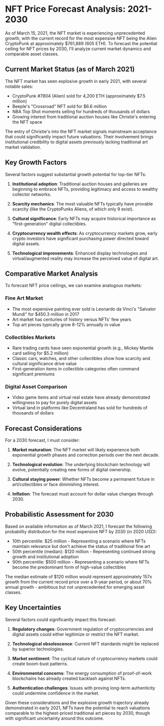 # NFT Price Forecast Analysis: 2021-2030

As of March 15, 2021, the NFT market is experiencing unprecedented growth, with the current record for the most expensive NFT being the Alien CryptoPunk at approximately $761,889 (605 ETH). To forecast the potential ceiling for NFT prices by 2030, I'll analyze current market dynamics and comparable asset classes.

## Current Market Status (as of March 2021)

The NFT market has seen explosive growth in early 2021, with several notable sales:

- CryptoPunk #7804 (Alien) sold for 4,200 ETH (approximately $7.5 million)
- Beeple's "Crossroad" NFT sold for $6.6 million
- NBA Top Shot moments selling for hundreds of thousands of dollars
- Growing interest from traditional auction houses like Christie's entering the NFT space

The entry of Christie's into the NFT market signals mainstream acceptance that could significantly impact future valuations. Their involvement brings institutional credibility to digital assets previously lacking traditional art market validation.

## Key Growth Factors

Several factors suggest substantial growth potential for top-tier NFTs:

1. **Institutional adoption**: Traditional auction houses and galleries are beginning to embrace NFTs, providing legitimacy and access to wealthy collector networks.

2. **Scarcity mechanics**: The most valuable NFTs typically have provable scarcity (like the CryptoPunks Aliens, of which only 9 exist).

3. **Cultural significance**: Early NFTs may acquire historical importance as "first-generation" digital collectibles.

4. **Cryptocurrency wealth effects**: As cryptocurrency markets grow, early crypto investors have significant purchasing power directed toward digital assets.

5. **Technological improvements**: Enhanced display technologies and virtual/augmented reality may increase the perceived value of digital art.

## Comparative Market Analysis

To forecast NFT price ceilings, we can examine analogous markets:

### Fine Art Market
- The most expensive painting ever sold is Leonardo da Vinci's "Salvator Mundi" for $450.3 million in 2017
- Art market has centuries of history versus NFTs' few years
- Top art pieces typically grow 8-12% annually in value

### Collectibles Markets
- Rare trading cards have seen exponential growth (e.g., Mickey Mantle card selling for $5.2 million)
- Classic cars, watches, and other collectibles show how scarcity and cultural significance drive value
- First-generation items in collectible categories often command significant premiums

### Digital Asset Comparison
- Video game items and virtual real estate have already demonstrated willingness to pay for purely digital assets
- Virtual land in platforms like Decentraland has sold for hundreds of thousands of dollars

## Forecast Considerations

For a 2030 forecast, I must consider:

1. **Market maturation**: The NFT market will likely experience both exponential growth phases and correction periods over the next decade.

2. **Technological evolution**: The underlying blockchain technology will evolve, potentially creating new forms of digital ownership.

3. **Cultural staying power**: Whether NFTs become a permanent fixture in art/collectibles or face diminishing interest.

4. **Inflation**: The forecast must account for dollar value changes through 2030.

## Probabilistic Assessment for 2030

Based on available information as of March 2021, I forecast the following probability distribution for the most expensive NFT by 2030 (in 2020 USD):

- 10th percentile: $25 million - Representing a scenario where NFTs maintain relevance but don't achieve the status of traditional fine art
- 50th percentile (median): $120 million - Representing continued strong growth and institutional adoption
- 90th percentile: $500 million - Representing a scenario where NFTs become the predominant form of high-value collectibles

The median estimate of $120 million would represent approximately 157x growth from the current record price over a 9-year period, or about 70% annual growth - ambitious but not unprecedented for emerging asset classes.

## Key Uncertainties

Several factors could significantly impact this forecast:

1. **Regulatory changes**: Government regulation of cryptocurrencies and digital assets could either legitimize or restrict the NFT market.

2. **Technological obsolescence**: Current NFT standards might be replaced by superior technologies.

3. **Market sentiment**: The cyclical nature of cryptocurrency markets could create boom-bust patterns.

4. **Environmental concerns**: The energy consumption of proof-of-work blockchains has already created backlash against NFTs.

5. **Authentication challenges**: Issues with proving long-term authenticity could undermine confidence in the market.

Given these considerations and the explosive growth trajectory already demonstrated in early 2021, NFTs have the potential to reach valuations comparable to the highest-priced traditional art pieces by 2030, though with significant uncertainty around this outcome.